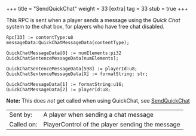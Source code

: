 +++
title = "SendQuickChat"
weight = 33
[extra]
tag = 33
stub = true
+++

This RPC is sent when a player sends a message using the _Quick Chat_ system to the chat box, for players who have free chat disabled.

<!-- more -->

```
Rpc[33] := contentType:u8 messageData:QuickChatMessageData(contentType);

QuickChatMessageData[0] := numElements:pi32 QuickChatSentenceMessageData[numElements];

QuickChatSentenceMessageData[598] := playerId:u8;
QuickChatSentenceMessageData[X] := formatString: str;

QuickChatMessageData[1] := formatString:u16;
QuickChatMessageData[2] := playerId:u8;
```

**Note:** This does _not_ get called when using QuickChat, see [SendQuickChat](@/networking/rpc/33_sendquickchat.md.md)

|            |                                                    |
| ---------- | -------------------------------------------------- |
| Sent by:   | A player when sending a chat message               |
| Called on: | PlayerControl of the player sending the message    |
